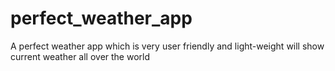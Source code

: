 # perfect_weather_app
A perfect weather app which  is very user friendly and light-weight will show current weather all over the world
